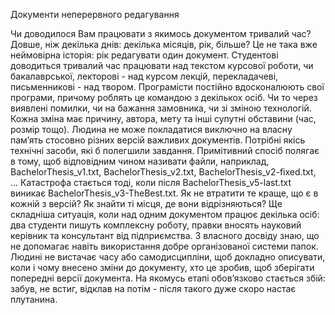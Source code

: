 Документи неперервного редагування

Чи доводилося Вам працювати з якимось документом тривалий час? Довше, ніж декілька днів: декілька місяців, рік, більше? Це не така вже неймовірна історія: рік редагувати один документ. Студентові доводиться тривалий час працювати над текстом курсової роботи, чи бакалаврської, лекторові - над курсом лекцій, перекладачеві, письменникові - над твором. Програмісти постійно вдосконалюють свої програми, причому роблять це командою з декількох осіб. Чи то через виявлені помилки, чи на бажання замовника, чи зі зміною технологій. Кожна зміна має причину, автора, мету та інші супутні обставини (час, розмір тощо). Людина не може покладатися виключно на власну пам’ять стосовно різних версій важливих документів. Потрібні якісь технічні засоби, які б полегшили завдання. Примітивний спосіб полягає в тому, щоб відповідним чином називати файли, наприклад, BachelorThesis_v1.txt, BachelorThesis_v2.txt, BachelorThesis_v2-fixed.txt, … Катастрофа стається тоді, коли після BachelorThesis_v5-last.txt виникає BachelorThesis_v3-TheBest.txt. Як не втратити те краще, що є в кожній з версій? Як знайти ті місця, де вони відрізняються? Ще складніша ситуація, коли над одним документом працює декілька осіб: два студенти пишуть комплексну роботу, правки вносять науковий керівник та консультант від підприємства. З власного досвіду знаю, що не допомагає навіть використання добре організованої системи папок. Людині не вистачає часу або самодисципліни, щоб докладно описувати, коли і чому внесено зміни до документу, хто це зробив, щоб зберігати попередні версії документа. На якомусь етапі обов’язково стається збій: забув, не встиг, відклав на потім - після такого дуже скоро настає плутанина.
